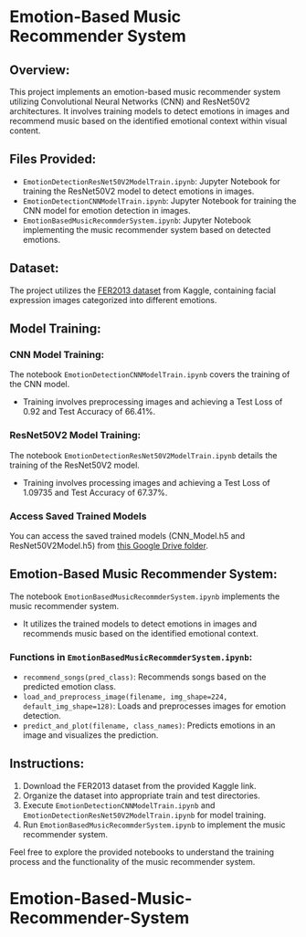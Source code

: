 # Emotion-Based Music Recommender System

## Overview:
This project implements an emotion-based music recommender system utilizing Convolutional Neural Networks (CNN) and ResNet50V2 architectures. It involves training models to detect emotions in images and recommend music based on the identified emotional context within visual content.

## Files Provided:
- `EmotionDetectionResNet50V2ModelTrain.ipynb`: Jupyter Notebook for training the ResNet50V2 model to detect emotions in images.
- `EmotionDetectionCNNModelTrain.ipynb`: Jupyter Notebook for training the CNN model for emotion detection in images.
- `EmotionBasedMusicRecommderSystem.ipynb`: Jupyter Notebook implementing the music recommender system based on detected emotions.

## Dataset:
The project utilizes the [FER2013 dataset](https://www.kaggle.com/datasets/msambare/fer2013) from Kaggle, containing facial expression images categorized into different emotions.

## Model Training:
### CNN Model Training:
The notebook `EmotionDetectionCNNModelTrain.ipynb` covers the training of the CNN model.
- Training involves preprocessing images and achieving a Test Loss of 0.92 and Test Accuracy of 66.41%.

### ResNet50V2 Model Training:
The notebook `EmotionDetectionResNet50V2ModelTrain.ipynb` details the training of the ResNet50V2 model.
- Training involves processing images and achieving a Test Loss of 1.09735 and Test Accuracy of 67.37%.

### Access Saved Trained Models
You can access the saved trained models (CNN_Model.h5 and ResNet50V2Model.h5) from [this Google Drive folder](https://drive.google.com/drive/folders/1OwpdNHo1B7ctxh0e7TmbOLisyBg7l78D?usp=sharing).

## Emotion-Based Music Recommender System:
The notebook `EmotionBasedMusicRecommderSystem.ipynb` implements the music recommender system.
- It utilizes the trained models to detect emotions in images and recommends music based on the identified emotional context.

### Functions in `EmotionBasedMusicRecommderSystem.ipynb`:
- `recommend_songs(pred_class)`: Recommends songs based on the predicted emotion class.
- `load_and_preprocess_image(filename, img_shape=224, default_img_shape=128)`: Loads and preprocesses images for emotion detection.
- `predict_and_plot(filename, class_names)`: Predicts emotions in an image and visualizes the prediction.

## Instructions:
1. Download the FER2013 dataset from the provided Kaggle link.
2. Organize the dataset into appropriate train and test directories.
3. Execute `EmotionDetectionCNNModelTrain.ipynb` and `EmotionDetectionResNet50V2ModelTrain.ipynb` for model training.
4. Run `EmotionBasedMusicRecommderSystem.ipynb` to implement the music recommender system.
   
Feel free to explore the provided notebooks to understand the training process and the functionality of the music recommender system.
# Emotion-Based-Music-Recommender-System
